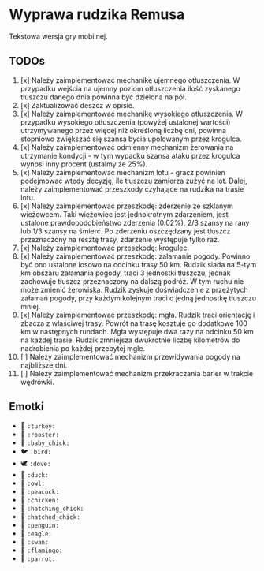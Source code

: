 # Wyprawa rudzika Remusa

Tekstowa wersja gry mobilnej.

## TODOs

1. [x] Należy zaimplementować mechanikę ujemnego otłuszczenia. W przypadku wejścia na ujemny poziom otłuszczenia ilość zyskanego tłuszczu danego dnia powinna być dzielona na pół.
2. [x] Zaktualizować deszcz w opisie.
3. [x] Należy zaimplementować mechanikę wysokiego otłuszczenia. W przypadku wysokiego otłuszczenia (powyżej ustalonej wartości) utrzymywanego przez więcej niż określoną liczbę dni, powinna stopniowo zwiększać się szansa bycia upolowanym przez krogulca.
4. [x] Należy zaimplementować odmienny mechanizm żerowania na utrzymanie kondycji - w tym wypadku szansa ataku przez krogulca wynosi inny procent (ustalmy że 25%).
5. [x] Należy zaimplementować mechanizm lotu - gracz powinien podejmować wtedy decyzję, ile tłuszczu zamierza zużyć na lot. Dalej, należy zaimplementować przeszkody czyhające na rudzika na trasie lotu.
6. [x] Należy zaimplementować przeszkodę: zderzenie ze szklanym wieżowcem. Taki wieżowiec jest jednokrotnym zdarzeniem, jest ustalone prawdopodobieństwo zderzenia (0.02%), 2/3 szansy na rany lub 1/3 szansy na śmierć. Po zderzeniu oszczędzany jest tłuszcz przeznaczony na resztę trasy, zdarzenie występuje tylko raz.
7. [x] Należy zaimplementować przeszkodę: krogulec.
8. [x] Należy zaimplementować przeszkodę: załamanie pogody. Powinno być ono ustalone losowo na odcinku trasy 50 km. Rudzik siada na 5-tym km obszaru załamania pogody, traci 3 jednostki tłuszczu, jednak zachowuje tłuszcz przeznaczony na dalszą podróż. W tym ruchu nie może zmienić żerowiska. Rudzik zyskuje doświadczenie z przeżytych załamań pogody, przy każdym kolejnym traci o jedną jednostkę tłuszczu mniej.
9. [x] Należy zaimplementować przeszkodę: mgła. Rudzik traci orientację i zbacza z właściwej trasy. Powrót na trasę kosztuje go dodatkowe 100 km w następnych rundach. Mgła występuje dwa razy na odcinku 50 km na każdej trasie. Rudzik zmniejsza dwukrotnie liczbę kilometrów do nadrobienia po każdej przebytej mgle.
10. [ ] Należy zaimplementować mechanizm przewidywania pogody na najbliższe dni.
11. [ ] Należy zaimplementować mechanizm przekraczania barier w trakcie wędrówki.

## Emotki

- 🦃 `:turkey:`
- 🐓 `:rooster:`
- 🐤 `:baby_chick:`
- 🐦 `:bird:`
- 🕊️ `:dove:`
- 🦆 `:duck:`
- 🦉 `:owl:`
- 🦚 `:peacock:`
- 🐔 `:chicken:`
- 🐣 `:hatching_chick:`
- 🐥 `:hatched_chick:`
- 🐧 `:penguin:`
- 🦅 `:eagle:`
- 🦢 `:swan:`
- 🦩 `:flamingo:`
- 🦜 `:parrot:`
